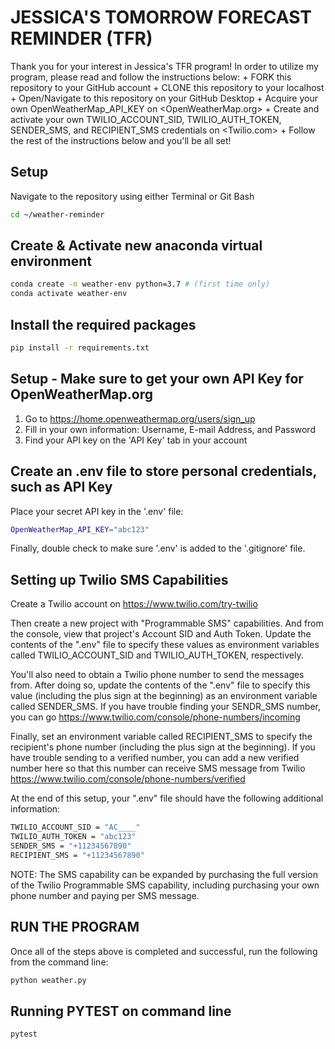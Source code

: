 # JESSICA'S TOMORROW FORECAST REMINDER (TFR) 

Thank you for your interest in Jessica's TFR program! In order to utilize my program, please read and follow the instructions below: 
    + FORK this repository to your GitHub account
    + CLONE this repository to your localhost
    + Open/Navigate to this repository on your GitHub Desktop
    + Acquire your own OpenWeatherMap_API_KEY on <OpenWeatherMap.org>
    + Create and activate your own TWILIO_ACCOUNT_SID, TWILIO_AUTH_TOKEN, SENDER_SMS, and RECIPIENT_SMS credentials on <Twilio.com>
    + Follow the rest of the instructions below and you'll be all set!

## Setup

Navigate to the repository using either Terminal or Git Bash
```sh
cd ~/weather-reminder
```

## Create & Activate new anaconda virtual environment
```sh
conda create -n weather-env python=3.7 # (first time only)
conda activate weather-env
```

## Install the required packages
```sh
pip install -r requirements.txt
```

## Setup - Make sure to get your own API Key for OpenWeatherMap.org

1. Go to https://home.openweathermap.org/users/sign_up
2. Fill in your own information: Username, E-mail Address, and Password
3. Find your API key on the 'API Key' tab in your account

## Create an .env file to store personal credentials, such as API Key

Place your secret API key in the '.env' file:
```sh
OpenWeatherMap_API_KEY="abc123"
```

Finally, double check to make sure '.env' is added to the '.gitignore' file.

## Setting up Twilio SMS Capabilities

Create a Twilio account on <https://www.twilio.com/try-twilio>

Then create a new project with "Programmable SMS" capabilities. And from the console, view that project's Account SID and Auth Token. Update the contents of the ".env" file to specify these values as environment variables called TWILIO_ACCOUNT_SID and TWILIO_AUTH_TOKEN, respectively.

You'll also need to obtain a Twilio phone number to send the messages from. After doing so, update the contents of the ".env" file to specify this value (including the plus sign at the beginning) as an environment variable called SENDER_SMS. If you have trouble finding your SENDR_SMS number, you can go <https://www.twilio.com/console/phone-numbers/incoming>

Finally, set an environment variable called RECIPIENT_SMS to specify the recipient's phone number (including the plus sign at the beginning). If you have trouble sending to a verified number, you can add a new verified number here so that this number can receive SMS message from Twilio <https://www.twilio.com/console/phone-numbers/verified>

At the end of this setup, your ".env" file should have the following additional information:
```sh
TWILIO_ACCOUNT_SID = "AC____"
TWILIO_AUTH_TOKEN = "abc123"
SENDER_SMS = "+11234567890"
RECIPIENT_SMS = "+11234567890"
```

NOTE: The SMS capability can be expanded by purchasing the full version of the Twilio Programmable SMS capability, including purchasing your own phone number and paying per SMS message. 

## RUN THE PROGRAM

Once all of the steps above is completed and successful, run the following from the command line:
```sh
python weather.py
```

## Running PYTEST on command line
```sh
pytest
```